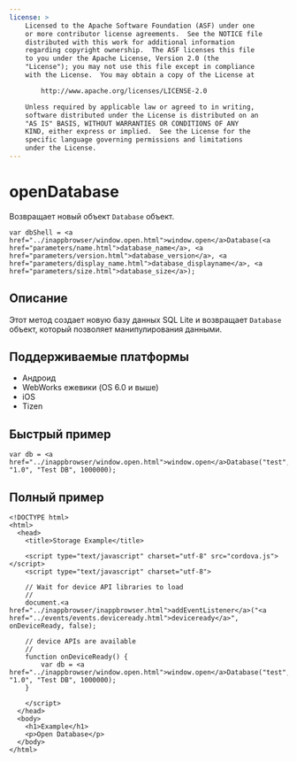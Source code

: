 ```yaml
---
license: >
    Licensed to the Apache Software Foundation (ASF) under one
    or more contributor license agreements.  See the NOTICE file
    distributed with this work for additional information
    regarding copyright ownership.  The ASF licenses this file
    to you under the Apache License, Version 2.0 (the
    "License"); you may not use this file except in compliance
    with the License.  You may obtain a copy of the License at

        http://www.apache.org/licenses/LICENSE-2.0

    Unless required by applicable law or agreed to in writing,
    software distributed under the License is distributed on an
    "AS IS" BASIS, WITHOUT WARRANTIES OR CONDITIONS OF ANY
    KIND, either express or implied.  See the License for the
    specific language governing permissions and limitations
    under the License.
---
```


# openDatabase

Возвращает новый объект `Database` объект.

    var dbShell = <a href="../inappbrowser/window.open.html">window.open</a>Database(<a href="parameters/name.html">database_name</a>, <a href="parameters/version.html">database_version</a>, <a href="parameters/display_name.html">database_displayname</a>, <a href="parameters/size.html">database_size</a>);
    

## Описание

Этот метод создает новую базу данных SQL Lite и возвращает `Database` объект, который позволяет манипулирования данными.

## Поддерживаемые платформы

*   Андроид
*   WebWorks ежевики (OS 6.0 и выше)
*   iOS
*   Tizen

## Быстрый пример

    var db = <a href="../inappbrowser/window.open.html">window.open</a>Database("test", "1.0", "Test DB", 1000000);
    

## Полный пример

    <!DOCTYPE html>
    <html>
      <head>
        <title>Storage Example</title>
    
        <script type="text/javascript" charset="utf-8" src="cordova.js"></script>
        <script type="text/javascript" charset="utf-8">
    
        // Wait for device API libraries to load
        //
        document.<a href="../inappbrowser/inappbrowser.html">addEventListener</a>("<a href="../events/events.deviceready.html">deviceready</a>", onDeviceReady, false);
    
        // device APIs are available
        //
        function onDeviceReady() {
            var db = <a href="../inappbrowser/window.open.html">window.open</a>Database("test", "1.0", "Test DB", 1000000);
        }
    
        </script>
      </head>
      <body>
        <h1>Example</h1>
        <p>Open Database</p>
      </body>
    </html>
